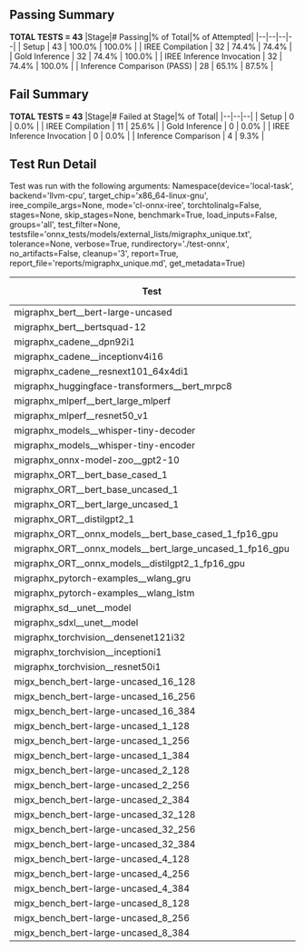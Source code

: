 ## Passing Summary

**TOTAL TESTS = 43**
|Stage|# Passing|% of Total|% of Attempted|
|--|--|--|--|
| Setup | 43 | 100.0% | 100.0% |
| IREE Compilation | 32 | 74.4% | 74.4% |
| Gold Inference | 32 | 74.4% | 100.0% |
| IREE Inference Invocation | 32 | 74.4% | 100.0% |
| Inference Comparison (PASS) | 28 | 65.1% | 87.5% |
## Fail Summary

**TOTAL TESTS = 43**
|Stage|# Failed at Stage|% of Total|
|--|--|--|
| Setup | 0 | 0.0% |
| IREE Compilation | 11 | 25.6% |
| Gold Inference | 0 | 0.0% |
| IREE Inference Invocation | 0 | 0.0% |
| Inference Comparison | 4 | 9.3% |
## Test Run Detail
Test was run with the following arguments:
Namespace(device='local-task', backend='llvm-cpu', target_chip='x86_64-linux-gnu', iree_compile_args=None, mode='cl-onnx-iree', torchtolinalg=False, stages=None, skip_stages=None, benchmark=True, load_inputs=False, groups='all', test_filter=None, testsfile='onnx_tests/models/external_lists/migraphx_unique.txt', tolerance=None, verbose=True, rundirectory='./test-onnx', no_artifacts=False, cleanup='3', report=True, report_file='reports/migraphx_unique.md', get_metadata=True)

| Test | Exit Status | Mean Benchmark Time (ms) | Notes |
|--|--|--|--|
| migraphx_bert__bert-large-uncased | PASS | 478.2208128211399 | |
| migraphx_bert__bertsquad-12 | compilation | None | |
| migraphx_cadene__dpn92i1 | PASS | 168.4903018952658 | |
| migraphx_cadene__inceptionv4i16 | PASS | 5831.3588802702725 | |
| migraphx_cadene__resnext101_64x4di1 | PASS | 316.71180785633624 | |
| migraphx_huggingface-transformers__bert_mrpc8 | PASS | 435.1923636859283 | |
| migraphx_mlperf__bert_large_mlperf | Numerics | 422.471354676721 | |
| migraphx_mlperf__resnet50_v1 | PASS | 86.23222315440042 | |
| migraphx_models__whisper-tiny-decoder | PASS | 63.81509882178054 | |
| migraphx_models__whisper-tiny-encoder | Numerics | 208.43373599927872 | |
| migraphx_onnx-model-zoo__gpt2-10 | compilation | None | |
| migraphx_ORT__bert_base_cased_1 | compilation | None | |
| migraphx_ORT__bert_base_uncased_1 | compilation | None | |
| migraphx_ORT__bert_large_uncased_1 | compilation | None | |
| migraphx_ORT__distilgpt2_1 | compilation | None | |
| migraphx_ORT__onnx_models__bert_base_cased_1_fp16_gpu | compilation | None | |
| migraphx_ORT__onnx_models__bert_large_uncased_1_fp16_gpu | compilation | None | |
| migraphx_ORT__onnx_models__distilgpt2_1_fp16_gpu | compilation | None | |
| migraphx_pytorch-examples__wlang_gru | PASS | 66.7280755458503 | |
| migraphx_pytorch-examples__wlang_lstm | PASS | 20.143993462018745 | |
| migraphx_sd__unet__model | import_model | None | |
| migraphx_sdxl__unet__model | import_model | None | |
| migraphx_torchvision__densenet121i32 | PASS | 1500.8766070241109 | |
| migraphx_torchvision__inceptioni1 | PASS | 200.81582274481966 | |
| migraphx_torchvision__resnet50i1 | PASS | 90.49838177937393 | |
| migx_bench_bert-large-uncased_16_128 | PASS | 1666.2088360171765 | |
| migx_bench_bert-large-uncased_16_256 | PASS | 5379.678351338953 | |
| migx_bench_bert-large-uncased_16_384 | Numerics | 9520.604429029238 | |
| migx_bench_bert-large-uncased_1_128 | PASS | 151.83522466880578 | |
| migx_bench_bert-large-uncased_1_256 | PASS | 520.8287223164613 | |
| migx_bench_bert-large-uncased_1_384 | PASS | 367.37758815676597 | |
| migx_bench_bert-large-uncased_2_128 | PASS | 242.23167622565393 | |
| migx_bench_bert-large-uncased_2_256 | PASS | 436.6792741542061 | |
| migx_bench_bert-large-uncased_2_384 | PASS | 655.5341297450165 | |
| migx_bench_bert-large-uncased_32_128 | PASS | 5140.361071370231 | |
| migx_bench_bert-large-uncased_32_256 | PASS | 13655.663475898715 | |
| migx_bench_bert-large-uncased_32_384 | Numerics | 24464.199923405733 | |
| migx_bench_bert-large-uncased_4_128 | PASS | 414.24968698993325 | |
| migx_bench_bert-large-uncased_4_256 | PASS | 809.9317773400495 | |
| migx_bench_bert-large-uncased_4_384 | PASS | 1694.4316457180928 | |
| migx_bench_bert-large-uncased_8_128 | PASS | 758.2404516870156 | |
| migx_bench_bert-large-uncased_8_256 | PASS | 1660.1837963486712 | |
| migx_bench_bert-large-uncased_8_384 | PASS | 3509.877267604073 | |
